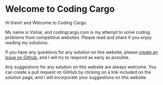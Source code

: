 [comment]: metadata=
[comment]: keywords=
[comment]: robots=
<h1>Welcome to Coding Cargo</h1>
<p>
Hi there! and Welcome to Coding Cargo.
</p>
<p>
My name is Vishal, and codingcargo.com is my attempt to solve coding problems from competitive websites. Please read and share if you enjoy reading my solutions. 
</p>
<p>
If you have any questions for any solution on this website, please <a href="https://github.com/vchoudhari45/codingcargo/issues" target="_blank" rel="noopener noreferrer" class="absolute">create an Issue on Github</a>, and I will try to respond as early as possible.
</p>
<p>
Any suggestions for any solution on this website are always welcome. You can create a pull request on GitHub by clicking on a link included on the solution page, and I will incorporate your suggestions on this website.
</p>